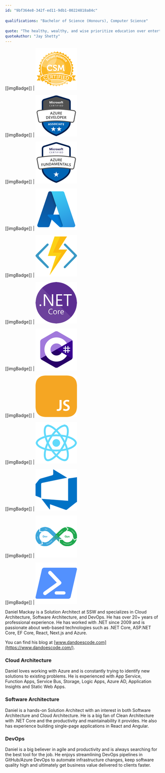 ```yaml
---
id: "9bf364e8-342f-ed11-9db1-00224818a84c"

qualifications: "Bachelor of Science (Honours), Computer Science"

quote: "The healthy, wealthy, and wise prioritize education over entertainment"
quoteAuthor: "Jay Shetty"
---
```


[[imgBadge]]
| ![CSM_Badge](../badges/Certification-scrumalliance-master.png)

[[imgBadge]]
| ![Microsoft Certified: Azure Developer Associate](../badges/Certification-microsoft-azure-developer-associate.png)

[[imgBadge]]
| ![Azure Fundamentals](../badges/Certification-microsoft-azure-fundamentals.png)

[[imgBadge]]
| ![Azure](../badges/Business-microsoft-azure.png)

[[imgBadge]]
| ![Azure Functions](../badges/Developer-azure-function.png)

[[imgBadge]]
| ![.NET Core](../badges/Developer-dotnet-core.png)

[[imgBadge]]
| ![C#](../badges/Developer-c-sharp.png)

[[imgBadge]]
| ![JS](../badges/Developer-js.png)

[[imgBadge]]
| ![React](../badges/Developer-react.png)

[[imgBadge]]
| ![Azure DevOps](../badges/Business-microsoft-azure-devops.png)

[[imgBadge]]
| ![DevOps](../badges/Developer-devops.png)

[[imgBadge]]
| ![PowerShell](../badges/Developer-powershell.png)

Daniel Mackay is a Solution Architect at SSW and specializes in Cloud Architecture, Software Architecture, and DevOps.  He has over 20+ years of professional experience.  He has worked with .NET since 2009 and is passionate about web-based technologies such as .NET Core, ASP.NET Core, EF Core, React, Next.js and Azure.

You can find his blog at [www.dandoescode.com](https://www.dandoescode.com/).

### Cloud Architecture

Daniel loves working with Azure and is constantly trying to identify new solutions to existing problems.  He is experienced with App Service, Function Apps, Service Bus, Storage, Logic Apps, Azure AD, Application Insights and Static Web Apps.

### Software Architecture

Daniel is a hands-on Solution Architect with an interest in both Software Architecture and Cloud Architecture.  He is a big fan of Clean Architecture with .NET Core and the productivity and maintainability it provides. He also has experience building single-page applications in React and Angular.

### DevOps

Daniel is a big believer in agile and productivity and is always searching for the best tool for the job.  He enjoys streamlining DevOps pipelines in GitHub/Azure DevOps to automate infrastructure changes, keep software quality high and ultimately get business value delivered to clients faster.
